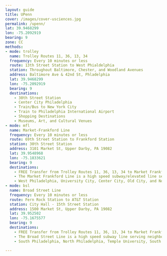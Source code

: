 ```yaml
---
layout: guide
title: UPenn
cover: /images/cover-usciences.jpg
permalink: /upenn/
lat: 39.9468299
lon: -75.2092919
bearing: 9
zone: CC
methods:
- mode: trolley
  name: Trolley Routes 11, 36, 13, 34
  frequency: Every 10 minutes or less
  route: 13th Street Station to West Phialdelphia
  station: Throughout Baltimore, Chester, and Woodland Avenues
  address: Baltimore Ave & 42nd St, Phladelphia
  lat: 39.9468299
  lon: -75.2092919
  bearing: 9
  destinations:
    - 30th Street Station
    - Center City Philadelphia
    - Train/Bus to New York City
    - Train to Philadelphia International Airport
    - Shopping Destinations
    - Museums, Art, and Cultural Venues
- mode: mfl
  name: Market-Frankford Line
  frequency: Every 10 minutes or less
  route: 69th Street Station to Frankford Station
  station: 30th Street Station
  address: 3101 Market St, Upper Darby, PA 19082
  lat: 39.9548968
  lon: -75.1833621
  bearing: 9
  destinations:
    - FREE Transfer from Trolley Routes 11, 36, 13, 34 to Market Frankford Line at 30th Street!
    - The Market Frankford Line is a high speed subway/elevated line serving neighborhoods.
    - West Philadelphia, University City, Center City, Old City, and North Philadelphia.
- mode: bsl
  name: Broad Street Line
  frequency: Every 10 minutes or less
  route: Fern Rock Station to AT&T Station
  station: City Hall - 15th Street Station
  address: 1500 Market St, Upper Darby, PA 19082
  lat: 39.952502
  lon: -75.1675577
  bearing: 9
  destinations:
    - FREE Transfer from Trolley Routes 11, 36, 13, 34 to Market Frankford Line at 15th Street!
    - The Broad Street Line is a high speed subway line serving neighborhoods.
    - South Philadelphia, North Philadelphia, Temple University, South Street, and Sports Stadiums.

---
```


